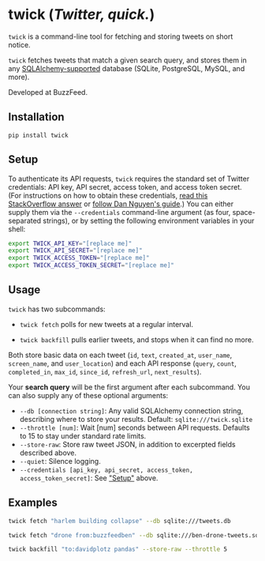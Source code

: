# twick (*Twitter, quick.*)

`twick` is a command-line tool for fetching and storing tweets on short notice.

`twick` fetches tweets that match a given search query, and stores them in any [SQLAlchemy-supported](http://docs.sqlalchemy.org/en/rel_0_9/dialects/index.html) database (SQLite, PostgreSQL, MySQL, and more).

Developed at BuzzFeed.

## Installation

`pip install twick`

## Setup

To authenticate its API requests, `twick` requires the standard set of Twitter credentials: API key, API secret, access token, and access token secret. (For instructions on how to obtain these credentials, [read this StackOverflow answer](http://stackoverflow.com/a/12335636) or [follow Dan Nguyen's guide](http://www.compjour.org/tutorials/getting-started-with-tweepy/).) You can either supply them via the `--credentials` command-line argument (as four, space-separated strings), or by setting the following environment variables in your shell:

```sh
export TWICK_API_KEY="[replace me]"
export TWICK_API_SECRET="[replace me]"
export TWICK_ACCESS_TOKEN="[replace me]"
export TWICK_ACCESS_TOKEN_SECRET="[replace me]"
```

## Usage

`twick` has two subcommands:

- `twick fetch` polls for new tweets at a regular interval.

- `twick backfill` pulls earlier tweets, and stops when it can find no more. 

Both store basic data on each tweet (`id`, `text`, `created_at`, `user_name`, `screen_name`, and `user_location`) and each API response (`query`, `count`, `completed_in`, `max_id`, `since_id`, `refresh_url`, `next_results`).

Your __search query__ will be the first argument after each subcommand. You can also supply any of these optional arguments:

- `--db [connection string]`: Any valid SQLAlchemy connection string, describing where to store your results. Default: `sqlite:///twick.sqlite`
- `--throttle [num]`: Wait [num] seconds between API requests. Defaults to 15 to stay under standard rate limits.
- `--store-raw`: Store raw tweet JSON, in addition to excerpted fields described above.
- `--quiet`: Silence logging.
- `--credentials [api_key, api_secret, access_token, access_token_secret]`: See ["Setup"](#setup) above.

## Examples

```sh
twick fetch "harlem building collapse" --db sqlite:///tweets.db
```

```sh
twick fetch "drone from:buzzfeedben" --db sqlite:///ben-drone-tweets.sqlite --throttle 60
```

```sh
twick backfill "to:davidplotz pandas" --store-raw --throttle 5
```


